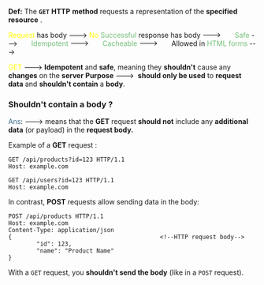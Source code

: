 **Def:**   The **`GET`** **HTTP** **method** requests a representation of the **specified** **resource**  .

<span style="color:rgb(255, 255, 0)">Request</span> has body                      ---> <span style="color:rgb(255, 255, 0)">No</span>
<span style="color:rgb(114, 191, 120)">Successful</span> response has body ---><span style="color:rgb(255, 255, 255)">Yes</span>
<span style="color:rgb(114, 191, 120)">Safe</span>                                            ---><span style="color:rgb(255, 255, 255)">Yes</span>
<span style="color:rgb(114, 191, 120)">Idempotent</span>                                ---><span style="color:rgb(255, 255, 255)">Yes</span>
<span style="color:rgb(114, 191, 120)">Cacheable</span>                                  ---><span style="color:rgb(255, 255, 255)">Yes</span>
Allowed in <span style="color:rgb(114, 191, 120)">HTML forms</span>             ---><span style="color:rgb(255, 255, 255)">Yes</span>


<span style="color:rgb(255, 255, 0)">GET</span> ---> **Idempotent** and **safe**, meaning they **shouldn't** cause any **changes** on the **server**
 **Purpose** --->  **should only be used** to **request** **data** and **shouldn't contain** a **body**.

### Shouldn't contain a body  ?
<span style="color:rgb(58, 109, 140)">Ans</span>:
	---> means that the **GET** request **should not** include any **additional data** (or payload) in the **request body.**
	
Example of a **GET** request : 

```http
GET /api/products?id=123 HTTP/1.1 
Host: example.com
```

```HTTP
GET /api/users?id=123 HTTP/1.1 
Host: example.com
```

In contrast, **POST** requests allow sending data in the body:

```HTTP
POST /api/products HTTP/1.1 
Host: example.com 
Content-Type: application/json  
{                                          <!--HTTP request body-->
		"id": 123,  
		"name": "Product Name" 
}
```


 
With a `GET` request, you **shouldn't send the body** (like in a `POST` request).


